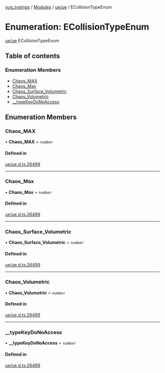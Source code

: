 [yug_typings](../README.md) / [Modules](../modules.md) / [ue/ue](../modules/ue_ue.md) / ECollisionTypeEnum

# Enumeration: ECollisionTypeEnum

[ue/ue](../modules/ue_ue.md).ECollisionTypeEnum

## Table of contents

### Enumeration Members

- [Chaos\_MAX](ue_ue.ECollisionTypeEnum.md#chaos_max)
- [Chaos\_Max](ue_ue.ECollisionTypeEnum.md#chaos_max-1)
- [Chaos\_Surface\_Volumetric](ue_ue.ECollisionTypeEnum.md#chaos_surface_volumetric)
- [Chaos\_Volumetric](ue_ue.ECollisionTypeEnum.md#chaos_volumetric)
- [\_\_typeKeyDoNoAccess](ue_ue.ECollisionTypeEnum.md#__typekeydonoaccess)

## Enumeration Members

### Chaos\_MAX

• **Chaos\_MAX** = `number`

#### Defined in

[ue/ue.d.ts:26499](https://github.com/YugMetaverse/yug_typings/blob/b7d9b19/ue/ue.d.ts#L26499)

___

### Chaos\_Max

• **Chaos\_Max** = `number`

#### Defined in

[ue/ue.d.ts:26499](https://github.com/YugMetaverse/yug_typings/blob/b7d9b19/ue/ue.d.ts#L26499)

___

### Chaos\_Surface\_Volumetric

• **Chaos\_Surface\_Volumetric** = `number`

#### Defined in

[ue/ue.d.ts:26499](https://github.com/YugMetaverse/yug_typings/blob/b7d9b19/ue/ue.d.ts#L26499)

___

### Chaos\_Volumetric

• **Chaos\_Volumetric** = `number`

#### Defined in

[ue/ue.d.ts:26499](https://github.com/YugMetaverse/yug_typings/blob/b7d9b19/ue/ue.d.ts#L26499)

___

### \_\_typeKeyDoNoAccess

• **\_\_typeKeyDoNoAccess** = `number`

#### Defined in

[ue/ue.d.ts:26499](https://github.com/YugMetaverse/yug_typings/blob/b7d9b19/ue/ue.d.ts#L26499)
